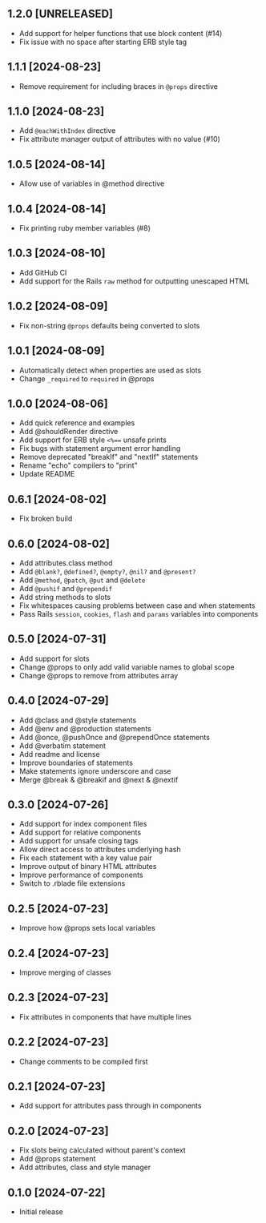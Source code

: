 ## 1.2.0 [UNRELEASED]
- Add support for helper functions that use block content (#14)
- Fix issue with no space after starting ERB style tag

## 1.1.1 [2024-08-23]
- Remove requirement for including braces in `@props` directive

## 1.1.0 [2024-08-23]
- Add `@eachWithIndex` directive
- Fix attribute manager output of attributes with no value (#10)

## 1.0.5 [2024-08-14]
- Allow use of variables in @method directive

## 1.0.4 [2024-08-14]
- Fix printing ruby member variables (#8)

## 1.0.3 [2024-08-10]
- Add GitHub CI
- Add support for the Rails `raw` method for outputting unescaped HTML

## 1.0.2 [2024-08-09]
- Fix non-string `@props` defaults being converted to slots

## 1.0.1 [2024-08-09]
- Automatically detect when properties are used as slots
- Change `_required` to `required` in @props

## 1.0.0 [2024-08-06]
- Add quick reference and examples
- Add @shouldRender directive
- Add support for ERB style `<%==` unsafe prints
- Fix bugs with statement argument error handling
- Remove deprecated "breakIf" and "nextIf" statements
- Rename "echo" compilers to "print"
- Update README

## 0.6.1 [2024-08-02]
- Fix broken build

## 0.6.0 [2024-08-02]
- Add attributes.class method
- Add `@blank?`, `@defined?`, `@empty?`, `@nil?` and `@present?`
- Add `@method`, `@patch`, `@put` and `@delete`
- Add `@pushif` and `@prependif`
- Add string methods to slots
- Fix whitespaces causing problems between case and when statements
- Pass Rails `session`, `cookies`, `flash` and `params` variables into components

## 0.5.0 [2024-07-31]
- Add support for slots
- Change @props to only add valid variable names to global scope
- Change @props to remove from attributes array

## 0.4.0 [2024-07-29]
- Add @class and @style statements
- Add @env and @production statements
- Add @once, @pushOnce and @prependOnce statements
- Add @verbatim statement
- Add readme and license
- Improve boundaries of statements
- Make statements ignore underscore and case
- Merge @break & @breakif and @next & @nextif

## 0.3.0 [2024-07-26]
- Add support for index component files
- Add support for relative components
- Add support for unsafe closing tags
- Allow direct access to attributes underlying hash
- Fix each statement with a key value pair
- Improve output of binary HTML attributes
- Improve performance of components
- Switch to .rblade file extensions

## 0.2.5 [2024-07-23]
- Improve how @props sets local variables

## 0.2.4 [2024-07-23]
- Improve merging of classes

## 0.2.3 [2024-07-23]
- Fix attributes in components that have multiple lines

## 0.2.2 [2024-07-23]
- Change comments to be compiled first

## 0.2.1 [2024-07-23]
- Add support for attributes pass through in components

## 0.2.0 [2024-07-23]
- Fix slots being calculated without parent's context
- Add @props statement
- Add attributes, class and style manager

## 0.1.0 [2024-07-22]
- Initial release